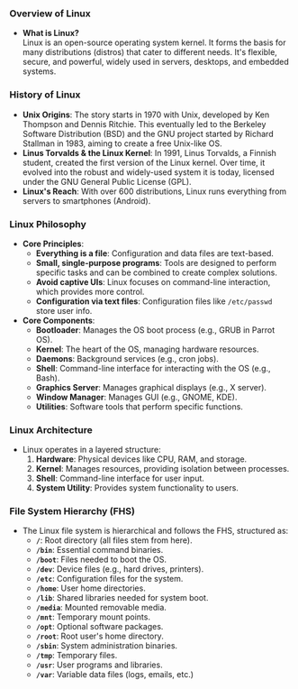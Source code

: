 ### **Overview of Linux**
- **What is Linux?**  
    Linux is an open-source operating system kernel. It forms the basis for many distributions (distros) that cater to different needs. It's flexible, secure, and powerful, widely used in servers, desktops, and embedded systems.



### **History of Linux**
- **Unix Origins**: The story starts in 1970 with Unix, developed by Ken Thompson and Dennis Ritchie. This eventually led to the Berkeley Software Distribution (BSD) and the GNU project started by Richard Stallman in 1983, aiming to create a free Unix-like OS.
- **Linus Torvalds & the Linux Kernel**: In 1991, Linus Torvalds, a Finnish student, created the first version of the Linux kernel. Over time, it evolved into the robust and widely-used system it is today, licensed under the GNU General Public License (GPL).
- **Linux's Reach**: With over 600 distributions, Linux runs everything from servers to smartphones (Android).



### **Linux Philosophy**
- **Core Principles**:
    - **Everything is a file**: Configuration and data files are text-based.
    - **Small, single-purpose programs**: Tools are designed to perform specific tasks and can be combined to create complex solutions.
    - **Avoid captive UIs**: Linux focuses on command-line interaction, which provides more control.
    - **Configuration via text files**: Configuration files like `/etc/passwd` store user info.
- **Core Components**:
    - **Bootloader**: Manages the OS boot process (e.g., GRUB in Parrot OS).
    - **Kernel**: The heart of the OS, managing hardware resources.
    - **Daemons**: Background services (e.g., cron jobs).
    - **Shell**: Command-line interface for interacting with the OS (e.g., Bash).
    - **Graphics Server**: Manages graphical displays (e.g., X server).
    - **Window Manager**: Manages GUI (e.g., GNOME, KDE).
    - **Utilities**: Software tools that perform specific functions.



### **Linux Architecture**
- Linux operates in a layered structure:
	1. **Hardware**: Physical devices like CPU, RAM, and storage.
	2. **Kernel**: Manages resources, providing isolation between processes.
	3. **Shell**: Command-line interface for user input.
	4. **System Utility**: Provides system functionality to users.



### **File System Hierarchy (FHS)**
- The Linux file system is hierarchical and follows the FHS, structured as:
	- **`/`**: Root directory (all files stem from here).
	- **`/bin`**: Essential command binaries.
	- **`/boot`**: Files needed to boot the OS.
	- **`/dev`**: Device files (e.g., hard drives, printers).
	- **`/etc`**: Configuration files for the system.
	- **`/home`**: User home directories.
	- **`/lib`**: Shared libraries needed for system boot.
	- **`/media`**: Mounted removable media.
	- **`/mnt`**: Temporary mount points.
	- **`/opt`**: Optional software packages.
	- **`/root`**: Root user's home directory.
	- **`/sbin`**: System administration binaries.
	- **`/tmp`**: Temporary files.
	- **`/usr`**: User programs and libraries.
	- **`/var`**: Variable data files (logs, emails, etc.)